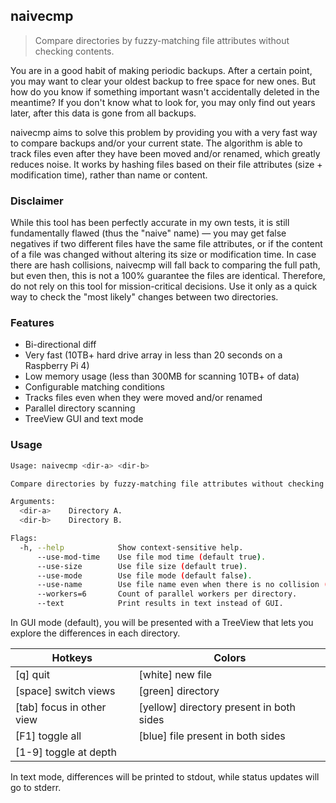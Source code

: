 ## naivecmp

> Compare directories by fuzzy-matching file attributes without checking contents.

You are in a good habit of making periodic backups. After a certain point, you may want to clear your oldest backup to free space for new ones. But how do you know if something important wasn't accidentally deleted in the meantime? If you don't know what to look for, you may only find out years later, after this data is gone from all backups.

naivecmp aims to solve this problem by providing you with a very fast way to compare backups and/or your current state. The algorithm is able to track files even after they have been moved and/or renamed, which greatly reduces noise. It works by hashing files based on their file attributes (size + modification time), rather than name or content.

### Disclaimer

While this tool has been perfectly accurate in my own tests, it is still fundamentally flawed (thus the "naive" name) — you may get false negatives if two different files have the same file attributes, or if the content of a file was changed without altering its size or modification time. In case there are hash collisions, naivecmp will fall back to comparing the full path, but even then, this is not a 100% guarantee the files are identical. Therefore, do not rely on this tool for mission-critical decisions. Use it only as a quick way to check the "most likely" changes between two directories.

### Features

- Bi-directional diff
- Very fast (10TB+ hard drive array in less than 20 seconds on a Raspberry Pi 4)
- Low memory usage (less than 300MB for scanning 10TB+ of data)
- Configurable matching conditions
- Tracks files even when they were moved and/or renamed
- Parallel directory scanning
- TreeView GUI and text mode

### Usage

```bash
Usage: naivecmp <dir-a> <dir-b>

Compare directories by fuzzy-matching file attributes without checking contents.

Arguments:
  <dir-a>    Directory A.
  <dir-b>    Directory B.

Flags:
  -h, --help            Show context-sensitive help.
      --use-mod-time    Use file mod time (default true).
      --use-size        Use file size (default true).
      --use-mode        Use file mode (default false).
      --use-name        Use file name even when there is no collision (default false).
      --workers=6       Count of parallel workers per directory.
      --text            Print results in text instead of GUI.
```

In GUI mode (default), you will be presented with a TreeView that lets you explore the differences in each directory.

| Hotkeys                   | Colors                                   |
| ------------------------- | ---------------------------------------- |
| [q] quit                  | [white] new file                         |
| [space] switch views      | [green] directory                        |
| [tab] focus in other view | [yellow] directory present in both sides |
| [F1] toggle all           | [blue] file present in both sides        |
| [1-9] toggle at depth     |                                          |

In text mode, differences will be printed to stdout, while status updates will go to stderr.
